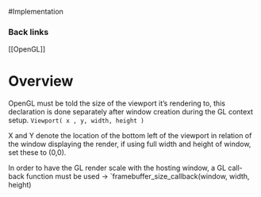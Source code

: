 #Implementation
### Back links
[[OpenGL]]

# Overview
OpenGL must be told the size of the viewport it’s rendering to, this declaration is done separately after window creation during the GL context setup.
`Viewport( x , y, width, height )`

X and Y denote the location of the bottom left of the viewport in relation of the window displaying the render, if using full width and height of window, set these to (0,0).

In order to have the GL render scale with the hosting window, a GL call-back function must be used →
`framebuffer_size_callback(window, width, height)